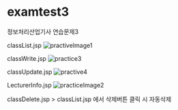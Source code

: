# examtest3
정보처리산업기사 연습문제3



classList.jsp
![practiveImage1](https://user-images.githubusercontent.com/69234252/91944716-7f20db80-ed39-11ea-9057-a774480a8a53.png)


classWrite.jsp
![practice3](https://user-images.githubusercontent.com/69234252/91944701-7a5c2780-ed39-11ea-9386-83cd51f91d5b.png)

classUpdate.jsp
![practive4](https://user-images.githubusercontent.com/69234252/91944712-7d571800-ed39-11ea-9ea6-c776587bfbc7.png)

LecturerInfo.jsp
![practiceImage2](https://user-images.githubusercontent.com/69234252/91944706-7b8d5480-ed39-11ea-8994-270005058220.png)

classDelete.jsp > classList.jsp 에서 삭제버튼 클릭 시 자동삭제
